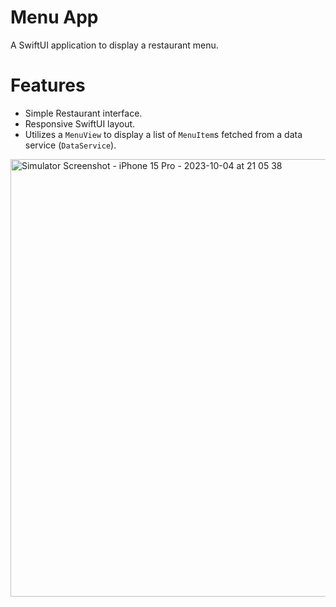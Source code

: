 # Menu App

A SwiftUI application to display a restaurant menu.

# Features
- Simple Restaurant interface.
- Responsive SwiftUI layout.
- Utilizes a `MenuView` to display a list of `MenuItem`s fetched from a data service (`DataService`).

<img src="https://user-images.githubusercontent.com/107211461/272744812-74bdfaec-fe66-4244-9bc2-d2dbfd36a89d.png" alt="Simulator Screenshot - iPhone 15 Pro - 2023-10-04 at 21 05 38" width="700">
